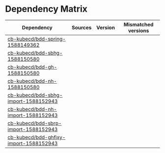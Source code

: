 # Dependency Matrix

Dependency | Sources | Version | Mismatched versions
---------- | ------- | ------- | -------------------
[cb-kubecd/bdd-spring-1588149362](https://github.com/cb-kubecd/bdd-spring-1588149362.git) |  | []() | 
[cb-kubecd/bdd-sbhg-1588150580](https://github.com/cb-kubecd/bdd-sbhg-1588150580.git) |  | []() | 
[cb-kubecd/bdd-gh-1588150580](https://github.com/cb-kubecd/bdd-gh-1588150580.git) |  | []() | 
[cb-kubecd/bdd-nh-1588150580](https://github.com/cb-kubecd/bdd-nh-1588150580.git) |  | []() | 
[cb-kubecd/bdd-sbhg-import-1588152943](https://github.com/cb-kubecd/bdd-sbhg-import-1588152943.git) |  | []() | 
[cb-kubecd/bdd-nh-import-1588152943](https://github.com/cb-kubecd/bdd-nh-import-1588152943.git) |  | []() | 
[cb-kubecd/bdd-sbrp-import-1588152943](https://github.com/cb-kubecd/bdd-sbrp-import-1588152943.git) |  | []() | 
[cb-kubecd/bdd-ghfjxy-import-1588152943](https://github.com/cb-kubecd/bdd-ghfjxy-import-1588152943.git) |  | []() | 
